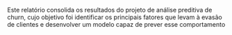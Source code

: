 Este relatório consolida os resultados do projeto de análise preditiva de churn, cujo objetivo foi identificar os principais fatores que levam à evasão de clientes e desenvolver um modelo capaz de prever esse comportamento
